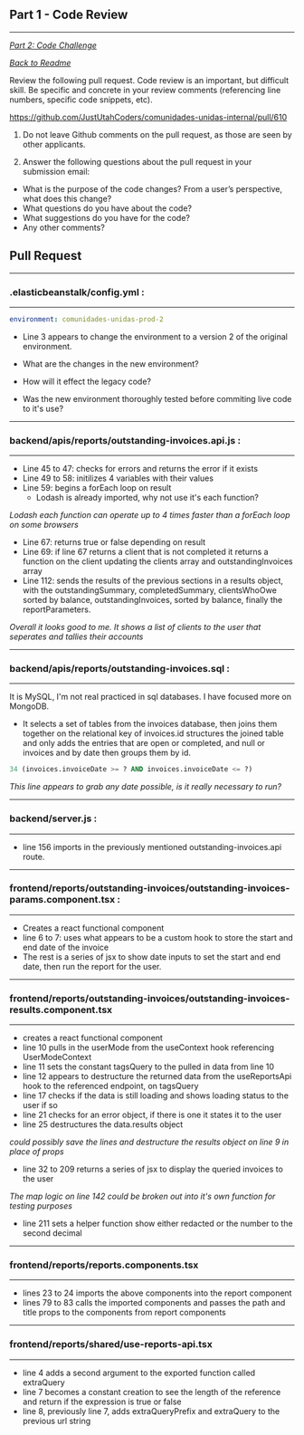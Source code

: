 ## Part 1 - Code Review

---

_[Part 2: Code Challenge](./CODEREVIEW.md)_

_[Back to Readme](./README.md)_

Review the following pull request. Code review is an important, but difficult skill. Be specific and concrete in your review comments (referencing line numbers, specific code snippets, etc).

https://github.com/JustUtahCoders/comunidades-unidas-internal/pull/610

1. Do not leave Github comments on the pull request, as those are seen by other applicants.

2. Answer the following questions about the pull request in your submission email:

-   What is the purpose of the code changes? From a user’s perspective, what does this change?
-   What questions do you have about the code?
-   What suggestions do you have for the code?
-   Any other comments?

## Pull Request

---

### .elasticbeanstalk/config.yml :

---

```yml
environment: comunidades-unidas-prod-2
```

-   Line 3 appears to change the environment to a version 2 of the original environment.

-   What are the changes in the new environment?
-   How will it effect the legacy code?
-   Was the new environment thoroughly tested before commiting live code to it's use?

---

### backend/apis/reports/outstanding-invoices.api.js :

---

-   Line 45 to 47: checks for errors and returns the error if it exists
-   Line 49 to 58: initilizes 4 variables with their values
-   Line 59: begins a forEach loop on result
    -   Lodash is already imported, why not use it's each function?

_Lodash each function can operate up to 4 times faster than a forEach loop on some browsers_

-   Line 67: returns true or false depending on result
-   Line 69: if line 67 returns a client that is not completed it returns a function on the client updating the clients array and outstandingInvoices array
-   Line 112: sends the results of the previous sections in a results object, with the outstandingSummary, completedSummary, clientsWhoOwe sorted by balance, outstandingInvoices, sorted by balance, finally the reportParameters.

_Overall it looks good to me. It shows a list of clients to the user that seperates and tallies their accounts_

---

### backend/apis/reports/outstanding-invoices.sql :

---

It is MySQL, I'm not real practiced in sql databases. I have focused more on MongoDB.

-   It selects a set of tables from the invoices database, then joins them together on the relational key of invoices.id structures the joined table and only adds the entries that are open or completed, and null or invoices and by date then groups them by id.

```sql
34 (invoices.invoiceDate >= ? AND invoices.invoiceDate <= ?)
```

_This line appears to grab any date possible, is it really necessary to run?_

---

### backend/server.js :

---

-   line 156 imports in the previously mentioned outstanding-invoices.api route.

---

### frontend/reports/outstanding-invoices/outstanding-invoices-params.component.tsx :

---

-   Creates a react functional component
-   line 6 to 7: uses what appears to be a custom hook to store the start and end date of the invoice
-   The rest is a series of jsx to show date inputs to set the start and end date, then run the report for the user.

---

### frontend/reports/outstanding-invoices/outstanding-invoices-results.component.tsx

---

-   creates a react functional component
-   line 10 pulls in the userMode from the useContext hook referencing UserModeContext
-   line 11 sets the constant tagsQuery to the pulled in data from line 10
-   line 12 appears to destructure the returned data from the useReportsApi hook to the referenced endpoint, on tagsQuery
-   line 17 checks if the data is still loading and shows loading status to the user if so
-   line 21 checks for an error object, if there is one it states it to the user
-   line 25 destructures the data.results object

_could possibly save the lines and destructure the results object on line 9 in place of props_

-   line 32 to 209 returns a series of jsx to display the queried invoices to the user

_The map logic on line 142 could be broken out into it's own function for testing purposes_

-   line 211 sets a helper function show either redacted or the number to the second decimal

---

### frontend/reports/reports.components.tsx

---

-   lines 23 to 24 imports the above components into the report component
-   lines 79 to 83 calls the imported components and passes the path and title props to the components from report components

---

### frontend/reports/shared/use-reports-api.tsx

---

-   line 4 adds a second argument to the exported function called extraQuery
-   line 7 becomes a constant creation to see the length of the reference and return if the expression is true or false
-   line 8, previously line 7, adds extraQueryPrefix and extraQuery to the previous url string
